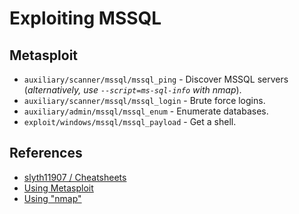 # Exploiting MSSQL

## Metasploit

* `auxiliary/scanner/mssql/mssql_ping` - Discover MSSQL servers (*alternatively, use `--script=ms-sql-info` with nmap*).
* `auxiliary/scanner/mssql/mssql_login` - Brute force logins.
* `auxiliary/admin/mssql/mssql_enum` - Enumerate databases.
* `exploit/windows/mssql/mssql_payload` - Get a shell.

## References

* [slyth11907 / Cheatsheets](https://github.com/slyth11907/Cheatsheets)
* [Using Metasploit](./Using%20Metasploit.md)
* [Using "nmap"](./Using%20%22nmap%22.md)
